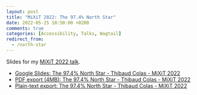 ```yaml
---
layout: post
title: "MiXiT 2022: The 97.4% North Star"
date: 2022-05-25 10:50:00 +0200
comments: true
categories: [Accessibility, Talks, Wagtail]
redirect_from:
  - /north-star
---
```


Slides for my [MiXiT 2022 talk](https://mixitconf.org/fr/2022/the-97-4-north-star).

<!-- more -->

- [Google Slides: The 97.4% North Star - Thibaud Colas - MiXiT 2022](https://docs.google.com/presentation/d/1SdXC4eiPqhK3gvdV9pMsarEHqSzooPoUxRVoJrBT3iQ/edit?usp=sharing)
- [PDF export (4MB): The 97.4% North Star - Thibaud Colas - MiXiT 2022](https://drive.google.com/file/d/1TjCmQdEKC3pQ12N_ifRgGnReAnzvAGv_/view?usp=sharing)
- [Plain-text export: The 97.4% North Star - Thibaud Colas - MiXiT 2022](https://docs.google.com/document/d/1nGrmreQjwP3be5Y0LNW-WPU4lLv1Qsv5nozlBvEZQkw/edit?usp=sharing)
